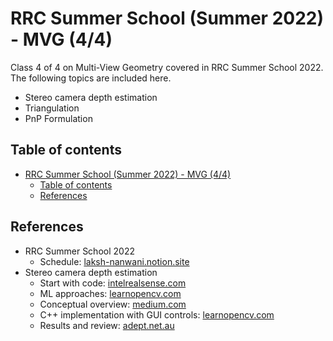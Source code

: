 # RRC Summer School (Summer 2022) - MVG (4/4)

Class 4 of 4 on Multi-View Geometry covered in RRC Summer School 2022. The following topics are included here.

- Stereo camera depth estimation
- Triangulation
- PnP Formulation

## Table of contents

- [RRC Summer School (Summer 2022) - MVG (4/4)](#rrc-summer-school-summer-2022---mvg-44)
    - [Table of contents](#table-of-contents)
    - [References](#references)

## References

- RRC Summer School 2022
    - Schedule: [laksh-nanwani.notion.site](https://laksh-nanwani.notion.site/laksh-nanwani/Robotics-Research-Center-Summer-School-2022-8ee9a9ff7fc445619c2b650a1557e946)
- Stereo camera depth estimation
    - Start with code: [intelrealsense.com](https://www.intelrealsense.com/stereo-depth-vision-basics/)
    - ML approaches: [learnopencv.com](https://learnopencv.com/depth-estimation-using-stereo-matching/)
    - Conceptual overview: [medium.com](https://medium.com/analytics-vidhya/distance-estimation-cf2f2fd709d8)
    - C++ implementation with GUI controls: [learnopencv.com](https://learnopencv.com/depth-perception-using-stereo-camera-python-c/)
    - Results and review: [adept.net.au](https://www.adept.net.au/news/newsletter/201211-nov/article_3D_stereo.shtml)
